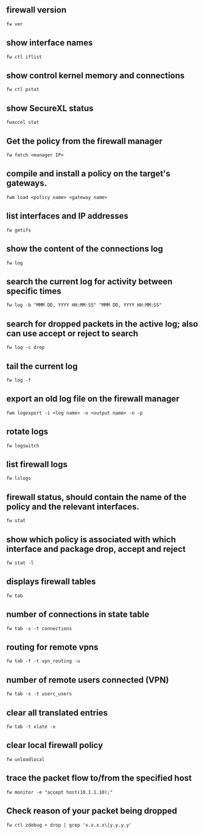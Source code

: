 ## firewall version
```
fw ver
```
##  show interface names
```
fw ctl iflist    
```
## show control kernel memory and connections
``
fw ctl pstat    
``
## show SecureXL status
``
fwaccel stat 
``
## Get the policy from the firewall manager
``
fw fetch <manager IP>
``
## compile and install a policy on the target's gateways.
``
fwm load <policy name> <gateway name>    
``
##  list interfaces and IP addresses
``
fw getifs
``
##  show the content of the connections log
``
fw log
``
## search the current log for activity between specific times
``
fw log -b "MMM DD, YYYY HH:MM:SS" "MMM DD, YYYY HH:MM:SS"
``
## search for dropped packets in the active log; also can use accept or reject to search
``
fw log -c drop    
``
##  tail the current log
``
fw log -f   
``
## export an old log file on the firewall manager
``
fwm logexport -i <log name> -o <output name> -n -p    
``
##  rotate logs
``
fw logswitch   
``
## list firewall logs
``
fw lslogs    
``
##  firewall status, should contain the name of the policy and the relevant interfaces.
``
fw stat   
``
## show which policy is associated with which interface and package drop, accept and reject
``
fw stat -l    
``
## displays firewall tables
``
fw tab    
``
## number of connections in state table
``
fw tab -s -t connections    
``
## routing for remote vpns
``
fw tab -f -t vpn_routing -u    
``
##  number of remote users connected (VPN)
``
fw tab -s -t userc_users 
``
## clear all translated entries
```
fw tab -t xlate -x 
```
## clear local firewall policy
```
fw unloadlocal    

```

## trace the packet flow to/from the specified host
``
fw monitor -e "accept host(10.1.1.10);"    
``
##  Check reason of your packet being dropped
```
fw ctl zdebug + drop | grep 'x.x.x.x\|y.y.y.y'   
```

